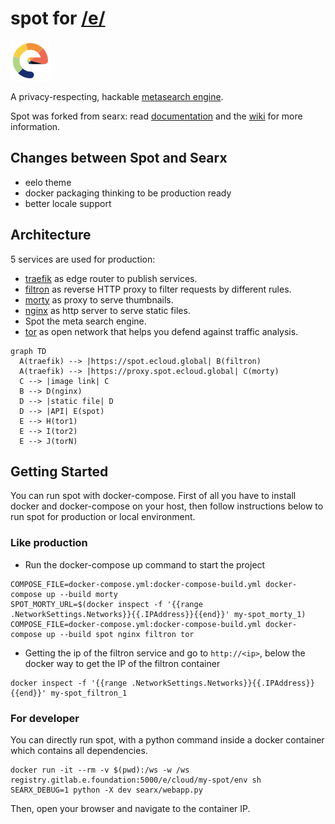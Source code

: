 # spot for [/e/](https://e.foundation)

![logo](searx/static/themes/eelo/img/favicon.png)

A privacy-respecting, hackable [metasearch engine](https://en.wikipedia.org/wiki/Metasearch_engine).

Spot was forked from searx: read [documentation](https://asciimoo.github.io/searx) and the [wiki](https://github.com/asciimoo/searx/wiki) for more information.

## Changes between Spot and Searx

* eelo theme
* docker packaging thinking to be production ready
* better locale support

## Architecture

5 services are used for production:

* [traefik](https://docs.traefik.io/) as edge router to publish services.
* [filtron](https://github.com/asciimoo/filtron) as reverse HTTP proxy to filter requests by different rules.
* [morty](https://github.com/asciimoo/morty) as proxy to serve thumbnails.
* [nginx](https://www.nginx.com/) as http server to serve static files.
* Spot the meta search engine.
* [tor](https://www.torproject.org) as open network that helps you defend against traffic analysis.


```mermaid
graph TD
  A(traefik) --> |https://spot.ecloud.global| B(filtron)
  A(traefik) --> |https://proxy.spot.ecloud.global| C(morty)
  C --> |image link| C
  B --> D(nginx)
  D --> |static file| D
  D --> |API| E(spot)
  E --> H(tor1)
  E --> I(tor2)
  E --> J(torN)
```

## Getting Started

You can run spot with docker-compose. First of all you have to install
docker and docker-compose on your host, then follow instructions
below to run spot for production or local environment.

### Like production

* Run the docker-compose up command to start the project 
```
COMPOSE_FILE=docker-compose.yml:docker-compose-build.yml docker-compose up --build morty
SPOT_MORTY_URL=$(docker inspect -f '{{range .NetworkSettings.Networks}}{{.IPAddress}}{{end}}' my-spot_morty_1)
COMPOSE_FILE=docker-compose.yml:docker-compose-build.yml docker-compose up --build spot nginx filtron tor
```

* Getting the ip of the filtron service and go to `http://<ip>`, below the docker way to get the IP of the filtron container
```
docker inspect -f '{{range .NetworkSettings.Networks}}{{.IPAddress}}{{end}}' my-spot_filtron_1
```

### For developer

You can directly run spot, with a python command inside a docker container which
contains all dependencies.

```
docker run -it --rm -v $(pwd):/ws -w /ws registry.gitlab.e.foundation:5000/e/cloud/my-spot/env sh
SEARX_DEBUG=1 python -X dev searx/webapp.py
```

Then, open your browser and navigate to the container IP.
